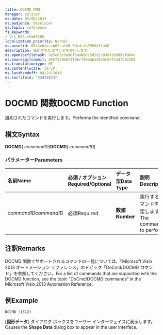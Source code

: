 ```yaml
---
title: DOCMD 関数
manager: soliver
ms.date: 03/09/2015
ms.audience: Developer
ms.topic: reference
f1_keywords:
- Vis_DSS.chm60100
localization_priority: Normal
ms.assetid: 6574edeb-eb6f-afd9-89c4-eb5996dffa30
description: 識別されたコマンドを実行します。
ms.openlocfilehash: 9e5c02c9a90f3aab66c5d582c83d7d9d892f964c
ms.sourcegitcommit: 8657170d071f9bcf680aba50b9c07f2a4fb82283
ms.translationtype: MT
ms.contentlocale: ja-JP
ms.lasthandoff: 04/28/2019
ms.locfileid: "33413074"
---
```

# <a name="docmd-function"></a><span data-ttu-id="d6a99-103">DOCMD 関数</span><span class="sxs-lookup"><span data-stu-id="d6a99-103">DOCMD Function</span></span>

<span data-ttu-id="d6a99-104">識別されたコマンドを実行します。</span><span class="sxs-lookup"><span data-stu-id="d6a99-104">Performs the identified command.</span></span>
  
## <a name="syntax"></a><span data-ttu-id="d6a99-105">構文</span><span class="sxs-lookup"><span data-stu-id="d6a99-105">Syntax</span></span>

 <span data-ttu-id="d6a99-106">**DOCMD**( _commandID_)</span><span class="sxs-lookup"><span data-stu-id="d6a99-106">**DOCMD**( _commandID_)</span></span>
  
### <a name="parameters"></a><span data-ttu-id="d6a99-107">パラメーター</span><span class="sxs-lookup"><span data-stu-id="d6a99-107">Parameters</span></span>

|<span data-ttu-id="d6a99-108">**名前**</span><span class="sxs-lookup"><span data-stu-id="d6a99-108">**Name**</span></span>|<span data-ttu-id="d6a99-109">**必須 / オプション**</span><span class="sxs-lookup"><span data-stu-id="d6a99-109">**Required/Optional**</span></span>|<span data-ttu-id="d6a99-110">**データ型**</span><span class="sxs-lookup"><span data-stu-id="d6a99-110">**Data Type**</span></span>|<span data-ttu-id="d6a99-111">**説明**</span><span class="sxs-lookup"><span data-stu-id="d6a99-111">**Description**</span></span>|
|:-----|:-----|:-----|:-----|
| <span data-ttu-id="d6a99-112">_commandID_</span><span class="sxs-lookup"><span data-stu-id="d6a99-112">_commandID_</span></span> <br/> |<span data-ttu-id="d6a99-113">必須</span><span class="sxs-lookup"><span data-stu-id="d6a99-113">Required</span></span>  <br/> |<span data-ttu-id="d6a99-114">**数値**</span><span class="sxs-lookup"><span data-stu-id="d6a99-114">**Number**</span></span> <br/> | <span data-ttu-id="d6a99-115">実行するコマンドを指定します。</span><span class="sxs-lookup"><span data-stu-id="d6a99-115">The command to perform.</span></span>  <br/> |
   
## <a name="remarks"></a><span data-ttu-id="d6a99-116">注釈</span><span class="sxs-lookup"><span data-stu-id="d6a99-116">Remarks</span></span>

<span data-ttu-id="d6a99-117">DOCMD 関数でサポートされるコマンドの一覧については、「Microsoft Visio 2013 オートメーション リファレンス」のトピック「DoCmd/DOCMD コマンド」を参照してください。</span><span class="sxs-lookup"><span data-stu-id="d6a99-117">For a list of commands that are supported with the DOCMD function, see the topic "DoCmd/DOCMD commands" in the Microsoft Visio 2013 Automation Reference.</span></span> 
  
## <a name="example"></a><span data-ttu-id="d6a99-118">例</span><span class="sxs-lookup"><span data-stu-id="d6a99-118">Example</span></span>

 `DOCMD (1312)`
  
<span data-ttu-id="d6a99-119">[**図形データ**] ダイアログ ボックスをユーザー インターフェイスに表示します。</span><span class="sxs-lookup"><span data-stu-id="d6a99-119">Causes the **Shape Data** dialog box to appear in the user interface.</span></span> 
  

